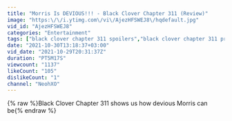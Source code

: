 ```yaml
---
title: "Morris Is DEVIOUS!!! - Black Clover Chapter 311 (Review)"
image: "https:\/\/i.ytimg.com\/vi\/AjezHFSWEJ8\/hqdefault.jpg"
vid_id: "AjezHFSWEJ8"
categories: "Entertainment"
tags: ["black clover chapter 311 spoilers","black clover chapter 311 predictions","black clover chapter 311 spoilers reddit"]
date: "2021-10-30T13:18:37+03:00"
vid_date: "2021-10-29T20:31:37Z"
duration: "PT5M17S"
viewcount: "1137"
likeCount: "105"
dislikeCount: "1"
channel: "NeohXO"
---
```

{% raw %}Black Clover Chapter 311 shows us how devious Morris can be{% endraw %}
